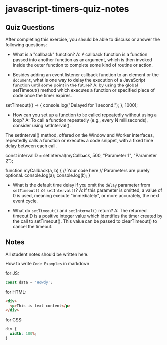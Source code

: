# javascript-timers-quiz-notes

## Quiz Questions

After completing this exercise, you should be able to discuss or answer the following questions:

- What is a "callback" function?
  A: A callback function is a function passed into another function as an argument, which is then invoked inside the outer function to complete some kind of routine or action.

- Besides adding an event listener callback function to an element or the `document`, what is one way to delay the execution of a JavaScript function until some point in the future?
  A: by using the global setTimeout() method which executes a function or specified piece of code once the timer expires.

setTimeout(() => {
console.log("Delayed for 1 second.");
}, 1000);

- How can you set up a function to be called repeatedly without using a loop?
  A: To call a function repeatedly (e.g., every N milliseconds), consider using setInterval().

The setInterval() method, offered on the Window and Worker interfaces, repeatedly calls a function or executes a code snippet, with a fixed time delay between each call.

const intervalID = setInterval(myCallback, 500, "Parameter 1", "Parameter 2");

function myCallback(a, b) {
// Your code here
// Parameters are purely optional.
console.log(a);
console.log(b);
}

- What is the default time delay if you omit the `delay` parameter from `setTimeout()` or `setInterval()`?
  A: If this parameter is omitted, a value of 0 is used, meaning execute "immediately", or more accurately, the next event cycle.

- What do `setTimeout()` and `setInterval()` return?
  A: The returned timeoutID is a positive integer value which identifies the timer created by the call to setTimeout(). This value can be passed to clearTimeout() to cancel the timeout.

## Notes

All student notes should be written here.

How to write `Code Examples` in markdown

for JS:

```javascript
const data = 'Howdy';
```

for HTML:

```html
<div>
  <p>This is text content</p>
</div>
```

for CSS:

```css
div {
  width: 100%;
}
```
